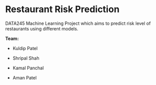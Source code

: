 # Restaurant Risk Prediction  

DATA245 Machine Learning Project which aims to predict risk level of restaurants using different models.

**Team:**

* Kuldip Patel

* Shripal Shah

* Kamal Panchal

* Aman Patel